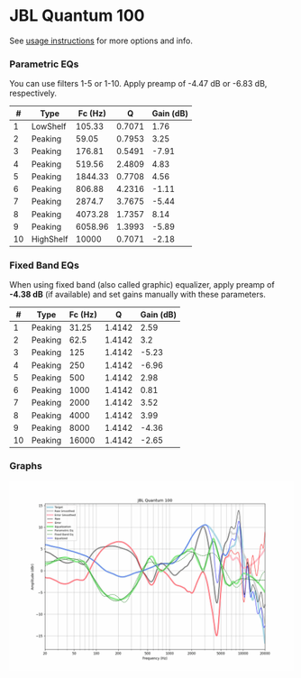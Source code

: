# JBL Quantum 100
See [usage instructions](https://github.com/jaakkopasanen/AutoEq#usage) for more options and info.

### Parametric EQs
You can use filters 1-5 or 1-10. Apply preamp of -4.47 dB or -6.83 dB, respectively.

|   # | Type      |   Fc (Hz) |      Q |   Gain (dB) |
|-----|-----------|-----------|--------|-------------|
|   1 | LowShelf  |    105.33 | 0.7071 |        1.76 |
|   2 | Peaking   |     59.05 | 0.7953 |        3.25 |
|   3 | Peaking   |    176.81 | 0.5491 |       -7.91 |
|   4 | Peaking   |    519.56 | 2.4809 |        4.83 |
|   5 | Peaking   |   1844.33 | 0.7708 |        4.56 |
|   6 | Peaking   |    806.88 | 4.2316 |       -1.11 |
|   7 | Peaking   |   2874.7  | 3.7675 |       -5.44 |
|   8 | Peaking   |   4073.28 | 1.7357 |        8.14 |
|   9 | Peaking   |   6058.96 | 1.3993 |       -5.89 |
|  10 | HighShelf |  10000    | 0.7071 |       -2.18 |

### Fixed Band EQs
When using fixed band (also called graphic) equalizer, apply preamp of **-4.38 dB** (if available) and set gains manually with these parameters.

|   # | Type    |   Fc (Hz) |      Q |   Gain (dB) |
|-----|---------|-----------|--------|-------------|
|   1 | Peaking |     31.25 | 1.4142 |        2.59 |
|   2 | Peaking |     62.5  | 1.4142 |        3.2  |
|   3 | Peaking |    125    | 1.4142 |       -5.23 |
|   4 | Peaking |    250    | 1.4142 |       -6.96 |
|   5 | Peaking |    500    | 1.4142 |        2.98 |
|   6 | Peaking |   1000    | 1.4142 |        0.81 |
|   7 | Peaking |   2000    | 1.4142 |        3.52 |
|   8 | Peaking |   4000    | 1.4142 |        3.99 |
|   9 | Peaking |   8000    | 1.4142 |       -4.36 |
|  10 | Peaking |  16000    | 1.4142 |       -2.65 |

### Graphs
![](./JBL%20Quantum%20100.png)
